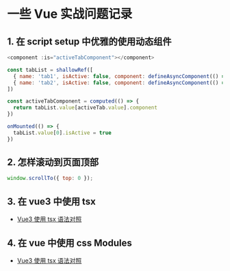 # 一些 Vue 实战问题记录

## 1. 在 script setup 中优雅的使用动态组件

```js
<component :is="activeTabComponent"></component>

const tabList = shallowRef([
  { name: 'tab1', isActive: false, component: defineAsyncComponent(() => import('@/components/tab1.vue')) },
  { name: 'tab2', isActive: false, component: defineAsyncComponent(() => import('@/components/tab2.vue')) },
])

const activeTabComponent = computed(() => {
  return tabList.value[activeTab.value].component
})

onMounted(() => {
  tabList.value[0].isActive = true
})
```

## 2. 怎样滚动到页面顶部

```js
window.scrollTo({ top: 0 });
```

## 3. 在 vue3 中使用 tsx

- [Vue3 使用 tsx 语法对照](/frontend/vue-archive/vue3-use-tsx.html)

## 4. 在 vue 中使用 css Modules

- [Vue3 使用 tsx 语法对照](/frontend/vue-archive/vue3-use-css-module.html)
